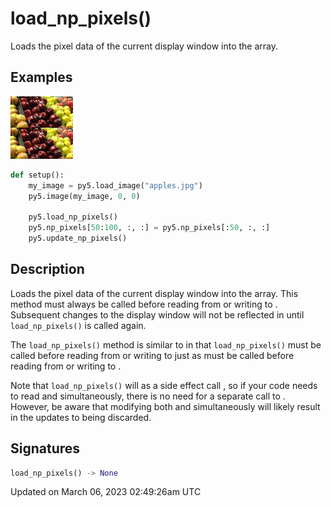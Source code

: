 # load_np_pixels()

Loads the pixel data of the current display window into the [](sketch_np_pixels) array.

## Examples

<div class="example-table">

<div class="example-row"><div class="example-cell-image">

![example picture for load_np_pixels()](/images/reference/Sketch_load_np_pixels_0.png)

</div><div class="example-cell-code">

```python
def setup():
    my_image = py5.load_image("apples.jpg")
    py5.image(my_image, 0, 0)
    
    py5.load_np_pixels()
    py5.np_pixels[50:100, :, :] = py5.np_pixels[:50, :, :]
    py5.update_np_pixels()
```

</div></div>

</div>

## Description

Loads the pixel data of the current display window into the [](sketch_np_pixels) array. This method must always be called before reading from or writing to [](sketch_np_pixels). Subsequent changes to the display window will not be reflected in [](sketch_np_pixels) until `load_np_pixels()` is called again.

The `load_np_pixels()` method is similar to [](sketch_load_pixels) in that `load_np_pixels()` must be called before reading from or writing to [](sketch_np_pixels) just as [](sketch_load_pixels) must be called before reading from or writing to [](sketch_pixels).

Note that `load_np_pixels()` will as a side effect call [](sketch_load_pixels), so if your code needs to read [](sketch_np_pixels) and [](sketch_pixels) simultaneously, there is no need for a separate call to [](sketch_load_pixels). However, be aware that modifying both [](sketch_np_pixels) and [](sketch_pixels) simultaneously will likely result in the updates to [](sketch_pixels) being discarded.

## Signatures

```python
load_np_pixels() -> None
```

Updated on March 06, 2023 02:49:26am UTC
